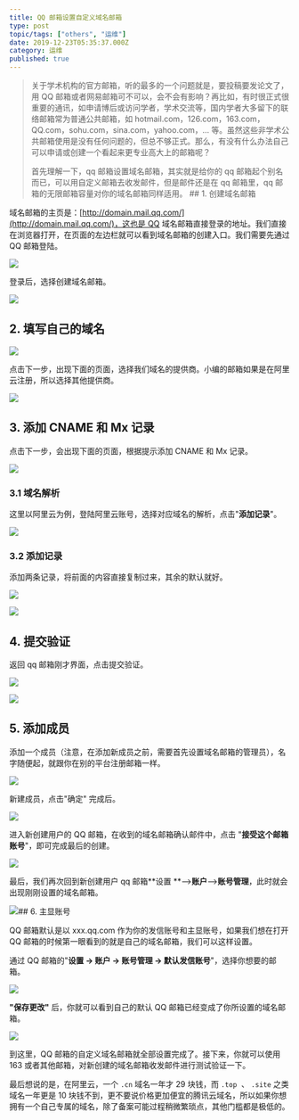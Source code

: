 ```yaml
---
title: QQ 邮箱设置自定义域名邮箱
type: post
topic/tags: ["others", "运维"]
date: 2019-12-23T05:35:37.000Z
category: 运维
published: true
---
```


> 关于学术机构的官方邮箱，听的最多的一个问题就是，要投稿要发论文了，用 QQ 邮箱或者网易邮箱可不可以，会不会有影响？再比如，有时很正式很重要的通讯，如申请博后或访问学者，学术交流等，国内学者大多留下的联络邮箱常为普通公共邮箱，如 hotmail.com，126.com，163.com，QQ.com，sohu.com，sina.com，yahoo.com，… 等。虽然这些非学术公共邮箱使用是没有任何问题的，但总不够正式。那么，有没有什么办法自己可以申请或创建一个看起来更专业高大上的邮箱呢？  
> 
> 首先理解一下，qq 邮箱设置域名邮箱，其实就是给你的 qq 邮箱起个别名而已，可以用自定义邮箱去收发邮件，但是邮件还是在 qq 邮箱里，qq 邮箱的无限邮箱容量对你的域名邮箱同样适用。 ## 1. 创建域名邮箱

域名邮箱的主页是：[http://domain.mail.qq.com/](http://domain.mail.qq.com/)，这也是 QQ 域名邮箱直接登录的地址。我们直接在浏览器打开，在页面的左边栏就可以看到域名邮箱的创建入口。我们需要先通过 QQ 邮箱登陆。

![](https://qiniu.bioinit.com/yuque/0/2019/png/126032/1577080482207-4a6823f7-5974-4da5-8e49-219d9662bce7.png#align=left&display=inline&height=623&name=image.png&originHeight=623&originWidth=818&size=83336&status=done&style=none&width=818)

登录后，选择创建域名邮箱。

![](https://qiniu.bioinit.com/yuque/0/2019/png/126032/1577080618503-c44d8f5c-80e3-445f-9205-7e2092e6e865.png#align=left&display=inline&height=458&name=image.png&originHeight=458&originWidth=851&size=60493&status=done&style=none&width=851)


## 2. 填写自己的域名


![](https://qiniu.bioinit.com/yuque/0/2019/png/126032/1577080710339-a93739ba-ae51-46f6-9949-344ab67970cb.png#align=left&display=inline&height=302&name=image.png&originHeight=302&originWidth=872&size=46228&status=done&style=none&width=872)

点击下一步，出现下面的页面，选择我们域名的提供商。小编的邮箱如果是在阿里云注册，所以选择其他提供商。

![](https://qiniu.bioinit.com/yuque/0/2019/png/126032/1577080800210-21a9926c-b022-4029-80ea-f6d5bf7b6499.png#align=left&display=inline&height=463&name=image.png&originHeight=463&originWidth=785&size=74346&status=done&style=none&width=785)


## 3. 添加 CNAME 和 Mx 记录


点击下一步，会出现下面的页面，根据提示添加 CNAME 和 Mx 记录。

![](https://qiniu.bioinit.com/yuque/0/2019/png/126032/1577081245774-bf5bd0a9-b21e-41a5-9f44-6818f9f6132d.png#align=left&display=inline&height=552&name=image.png&originHeight=552&originWidth=790&size=73999&status=done&style=none&width=790)


### 3.1 域名解析

这里以阿里云为例，登陆阿里云账号，选择对应域名的解析，点击"**添加记录**"。

![](https://qiniu.bioinit.com/yuque/0/2019/png/126032/1577081811908-b8fc34de-3c4a-4d78-9802-ef495dbfc1e5.png#align=left&display=inline&height=236&name=image.png&originHeight=236&originWidth=645&size=22161&status=done&style=none&width=645)
### 3.2 添加记录

添加两条记录，将前面的内容直接复制过来，其余的默认就好。

![](https://qiniu.bioinit.com/yuque/0/2019/png/126032/1577082738823-96d1ea8c-e12f-4bbf-b5f8-e37bbaf03385.png#align=left&display=inline&height=424&name=image.png&originHeight=424&originWidth=592&size=18674&status=done&style=none&width=592)

![](https://qiniu.bioinit.com/yuque/0/2019/png/126032/1577082913294-55807943-f3f0-41f9-b11e-aa679da49900.png#align=left&display=inline&height=478&name=image.png&originHeight=478&originWidth=587&size=20508&status=done&style=none&width=587)
## 4. 提交验证

返回 qq 邮箱刚才界面，点击提交验证。

![](https://qiniu.bioinit.com/yuque/0/2019/png/126032/1577083032992-2157d612-3ded-42ab-a8b1-29346e20b820.png#align=left&display=inline&height=280&name=image.png&originHeight=280&originWidth=787&size=35490&status=done&style=none&width=787)

![](https://qiniu.bioinit.com/yuque/0/2019/png/126032/1577083122693-9071945e-9d0e-4342-be3d-c218c6005257.png#align=left&display=inline&height=275&name=image.png&originHeight=275&originWidth=706&size=18898&status=done&style=none&width=706)


## 5. 添加成员

添加一个成员（注意，在添加新成员之前，需要首先设置域名邮箱的管理员），名字随便起，就跟你在别的平台注册邮箱一样。

![](https://qiniu.bioinit.com/yuque/0/2019/png/126032/1577083898733-2253da04-beda-461f-97ab-3fabf6542a92.png#align=left&display=inline&height=429&name=image.png&originHeight=429&originWidth=673&size=29675&status=done&style=none&width=673)

新建成员，点击"确定" 完成后。

![](https://qiniu.bioinit.com/yuque/0/2019/png/126032/1577084479055-0435dae2-bc32-4651-b67f-a098e0ca9977.png#align=left&display=inline&height=220&name=image.png&originHeight=220&originWidth=827&size=24479&status=done&style=none&width=827)

进入新创建用户的 QQ 邮箱，在收到的域名邮箱确认邮件中，点击 "**接受这个邮箱账号**"，即可完成最后的创建。

![](https://qiniu.bioinit.com/yuque/0/2019/png/126032/1577084826009-fc42b95e-ffd3-4d33-afc1-d8d3a5a006ee.png#align=left&display=inline&height=403&name=image.png&originHeight=403&originWidth=976&size=115382&status=done&style=none&width=976)


最后，我们再次回到新创建用户 qq 邮箱**设置 **–>**账户**–>**账号管理**，此时就会出现刚刚设置的域名邮箱。

![](https://qiniu.bioinit.com/yuque/0/2019/png/126032/1577085255696-9c855e06-26c8-4a65-a679-809c9656e2d2.png#align=left&display=inline&height=242&name=image.png&originHeight=242&originWidth=888&size=27837&status=done&style=none&width=888)## 6. 主显账号

QQ 邮箱默认是以 xxx.qq.com 作为你的发信账号和主显账号，如果我们想在打开 QQ 邮箱的时候第一眼看到的就是自己的域名邮箱，我们可以这样设置。

通过 QQ 邮箱的"**设置 → 账户 → 账号管理 → 默认发信账号**"，选择你想要的邮箱。

**![](https://qiniu.bioinit.com/yuque/0/2019/png/126032/1577085995742-5adbbfed-49ea-4c60-b1d8-57ac82628638.png#align=left&display=inline&height=345&name=image.png&originHeight=345&originWidth=481&size=22174&status=done&style=none&width=481)**

**"保存更改"** 后，你就可以看到自己的默认 QQ 邮箱已经变成了你所设置的域名邮箱。

![](https://qiniu.bioinit.com/yuque/0/2019/png/126032/1577086191939-db81aef0-93d1-404b-900f-688535c21469.png#align=left&display=inline&height=337&name=image.png&originHeight=337&originWidth=833&size=66617&status=done&style=none&width=833)

到这里，QQ 邮箱的自定义域名邮箱就全部设置完成了。接下来，你就可以使用 163 或者其他邮箱，对新创建的域名邮箱收发邮件进行测试验证一下。

最后想说的是，在阿里云，一个 `.cn` 域名一年才 29 块钱，而 `.top`  、 `.site` 之类域名一年更是 10 块钱不到，更不要说价格更加便宜的腾讯云域名，所以如果你想拥有一个自己专属的域名，除了备案可能过程稍微繁琐点，其他门槛都是极低的。

